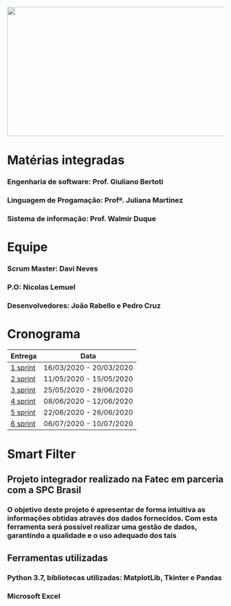 <p align="center">
<img width="560" height="300" src="https://user-images.githubusercontent.com/53242511/81332408-6f3e0700-9079-11ea-8282-9667e3b7eeda.jpg">
</p>  

# **Matérias integradas**
### Engenharia de software: Prof. Giuliano Bertoti
### Linguagem de Progamação: Profª. Juliana Martinez
### Sistema de informação: Prof. Walmir Duque

# **Equipe**
### **Scrum Master:** Davi Neves
### **P.O:** Nicolas Lemuel
### **Desenvolvedores:** João Rabello e Pedro Cruz

# **Cronograma**

| Entrega | Data |
|---|---|
| [1 sprint](https://github.com/nlemuel/Cadastro_Positivo_SPC/tree/sprint-1) | 16/03/2020 - 20/03/2020 |
| [2 sprint](https://github.com/nlemuel/Cadastro_Positivo_SPC/tree/sprint-2) | 11/05/2020 - 15/05/2020  |
| [3 sprint](https://github.com/nlemuel/Cadastro_Positivo_SPC/tree/sprint-3) | 25/05/2020 - 29/06/2020 |
| [4 sprint](https://github.com/nlemuel/Cadastro_Positivo_SPC/tree/sprint-4) | 08/06/2020 - 12/06/2020 |
| [5 sprint](https://github.com/nlemuel/Cadastro_Positivo_SPC/tree/sprint-5) | 22/06/2020 - 26/06/2020 |
| [6 sprint](https://github.com/nlemuel/Cadastro_Positivo_SPC/tree/sprint-6) | 06/07/2020 - 10/07/2020 |

 





# **Smart Filter**
## **Projeto integrador realizado na Fatec em parceria com a SPC Brasil** 
### O objetivo deste projeto é apresentar de forma intuitiva as informações obtidas através dos dados fornecidos. Com esta ferramenta será possível realizar uma gestão de dados, garantindo a qualidade e o uso adequado dos tais

## **Ferramentas utilizadas**

### Python 3.7, bibliotecas utilizadas: MatplotLib, Tkinter e Pandas
### Microsoft Excel
